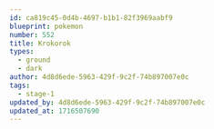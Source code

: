 ```yaml
---
id: ca819c45-0d4b-4697-b1b1-82f3969aabf9
blueprint: pokemon
number: 552
title: Krokorok
types:
  - ground
  - dark
author: 4d8d6ede-5963-429f-9c2f-74b897007e0c
tags:
  - stage-1
updated_by: 4d8d6ede-5963-429f-9c2f-74b897007e0c
updated_at: 1716507690
---
```

